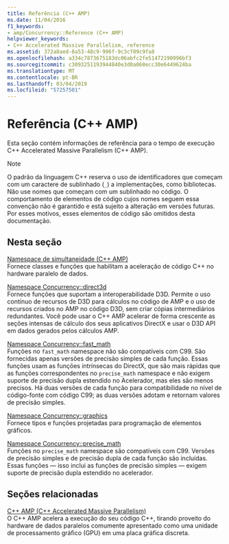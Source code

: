```yaml
---
title: Referência (C++ AMP)
ms.date: 11/04/2016
f1_keywords:
- amp/Concurrency::Reference (C++ AMP)
helpviewer_keywords:
- C++ Accelerated Massive Parallelism, reference
ms.assetid: 372a8aed-8a53-48c9-996f-9c3cf09c9fa8
ms.openlocfilehash: a334c7873675183dc06abfc2fe51472190996bf3
ms.sourcegitcommit: c3093251193944840e3d0a068ecc30e6449624ba
ms.translationtype: MT
ms.contentlocale: pt-BR
ms.lasthandoff: 03/04/2019
ms.locfileid: "57257501"
---
```

# <a name="reference-c-amp"></a>Referência (C++ AMP)

Esta seção contém informações de referência para o tempo de execução C++ Accelerated Massive Parallelism (C++ AMP).

> [!NOTE]
>  O padrão da linguagem C++ reserva o uso de identificadores que começam com um caractere de sublinhado (`_`) a implementações, como bibliotecas. Não use nomes que começam com um sublinhado no código. O comportamento de elementos de código cujos nomes seguem essa convenção não é garantido e está sujeito a alteração em versões futuras. Por esses motivos, esses elementos de código são omitidos desta documentação.

## <a name="in-this-section"></a>Nesta seção

[Namespace de simultaneidade (C++ AMP)](concurrency-namespace-cpp-amp.md)<br/>
Fornece classes e funções que habilitam a aceleração de código C++ no hardware paralelo de dados.

[Namespace Concurrency::direct3d](concurrency-direct3d-namespace.md)<br/>
Fornece funções que suportam a interoperabilidade D3D. Permite o uso contínuo de recursos de D3D para cálculos no código de AMP e o uso de recursos criados no AMP no código D3D, sem criar cópias intermediários redundantes. Você pode usar o C++ AMP acelerar de forma crescente as seções intensas de cálculo dos seus aplicativos DirectX e usar o D3D API em dados gerados pelos cálculos AMP.

[Namespace Concurrency::fast_math](concurrency-fast-math-namespace.md)<br/>
Funções no `fast_math` namespace não são compatíveis com C99. São fornecidas apenas versões de precisão simples de cada função. Essas funções usam as funções intrínsecas do DirectX, que são mais rápidas que as funções correspondentes no `precise_math` namespace e não exigem suporte de precisão dupla estendido no Acelerador, mas eles são menos precisos. Há duas versões de cada função para compatibilidade no nível de código-fonte com código C99; as duas versões adotam e retornam valores de precisão simples.

[Namespace Concurrency::graphics](concurrency-graphics-namespace.md)<br/>
Fornece tipos e funções projetadas para programação de elementos gráficos.

[Namespace Concurrency::precise_math](concurrency-precise-math-namespace.md)<br/>
Funções no `precise_math` namespace são compatíveis com C99. Versões de precisão simples e de precisão dupla de cada função são incluídas. Essas funções — isso inclui as funções de precisão simples — exigem suporte de precisão dupla estendido no acelerador.

## <a name="related-sections"></a>Seções relacionadas

[C++ AMP (C++ Accelerated Massive Parallelism)](../../../parallel/amp/cpp-amp-cpp-accelerated-massive-parallelism.md)<br/>
O C++ AMP acelera a execução do seu código C++, tirando proveito do hardware de dados paralelos comumente apresentado como uma unidade de processamento gráfico (GPU) em uma placa gráfica discreta.
